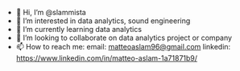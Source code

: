 - 👋 Hi, I’m @slammista
- 👀 I’m interested in data analytics, sound engineering
- 🌱 I’m currently learning data analytics
- 💞️ I’m looking to collaborate on data analytics project or company
- 📫 How to reach me: email: matteoaslam96@gmail.com
linkedin: https://www.linkedin.com/in/matteo-aslam-1a71871b9/

<!---
slammista/slammista is a ✨ special ✨ repository because its `README.md` (this file) appears on your GitHub profile.
You can click the Preview link to take a look at your changes.
--->
